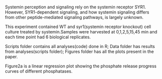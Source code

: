 Systemin perception and signaling rely on the systemin receptor SYR1. However, SYR1-dependent signaling, and how systemin signaling differs from other peptide-mediated signaling pathways, is largely unknown.

This experiment contained WT and syr1(systemin receptor knockout) cell culture treated by systemin.Samples were harvested at 0,1,2,5,15,45 min and each time point had 6 biological replicates.

Scripts folder contains all analyses(code) done in R;
Data folder has results from analyses(scripts folder);
Figures folder has all the plots present in the paper.

Figure2a is a linear regression plot showing the phosphate release progress curves of different phosphatases.

